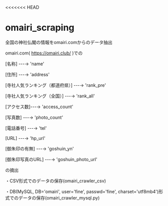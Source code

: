 <<<<<<< HEAD
# omairi_scraping

全国の神社仏閣の情報をomairi.comからのデータ抽出


omairi.com( https://omairi.club/ )での

[名称]   ---→   'name'

[住所]   ---→   'address'

[寺社人気ランキング（都道府県）]   ---→   'rank_pre'

[寺社人気ランキング（全国）]   ---→   'rank_all'

[アクセス数]---→   'access_count'

[写真数]   ---→   'photo_count'

[電話番号]   ---→   'tel'

[URL]   ---→   'hp_url'

[御朱印の有無]   ---→   'goshuin_yn'

[御朱印写真のURL]   ---→   'goshuin_photo_url'

の摘出


・CSV形式でのデータの保存(omairi_crawler_csv)

・DB(MySQL, DB='omairi', user='fine', passwd='fine', charset='utf8mb4')形式でのデータの保存(omairi_crawler_mysql.py)
